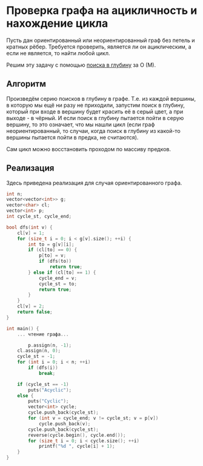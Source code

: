 # Проверка графа на ацикличность и нахождение цикла

Пусть дан ориентированный или неориентированный граф без петель и кратных рёбер. Требуется проверить, является ли он ациклическим, а если не является, то найти любой цикл.

Решим эту задачу с помощью [поиска в глубину](dfs) за O (M).

## Алгоритм

Произведём серию поисков в глубину в графе. Т.е. из каждой вершины, в которую мы ещё ни разу не приходили, запустим поиск в глубину, который при входе в вершину будет красить её в серый цвет, а при выходе - в чёрный. И если поиск в глубину пытается пойти в серую вершину, то это означает, что мы нашли цикл (если граф неориентированный, то случаи, когда поиск в глубину из какой-то вершины пытается пойти в предка, не считаются).

Сам цикл можно восстановить проходом по массиву предков.

## Реализация

Здесь приведена реализация для случая ориентированного графа.

<!--- TODO: specify code snippet id -->
``` cpp
int n;
vector<vector<int>> g;
vector<char> cl;
vector<int> p;
int cycle_st, cycle_end;

bool dfs(int v) {
    cl[v] = 1;
    for (size_t i = 0; i < g[v].size(); ++i) {
        int to = g[v][i];
        if (cl[to] == 0) {
            p[to] = v;
            if (dfs(to))
                return true;
        } else if (cl[to] == 1) {
            cycle_end = v;
            cycle_st = to;
            return true;
        }
    }
    cl[v] = 2;
    return false;
}

int main() {
    ... чтение графа...

        p.assign(n, -1);
    cl.assign(n, 0);
    cycle_st = -1;
    for (int i = 0; i < n; ++i)
        if (dfs(i))
            break;

    if (cycle_st == -1)
        puts("Acyclic");
    else {
        puts("Cyclic");
        vector<int> cycle;
        cycle.push_back(cycle_st);
        for (int v = cycle_end; v != cycle_st; v = p[v])
            cycle.push_back(v);
        cycle.push_back(cycle_st);
        reverse(cycle.begin(), cycle.end());
        for (size_t i = 0; i < cycle.size(); ++i)
            printf("%d ", cycle[i] + 1);
    }
}
```
